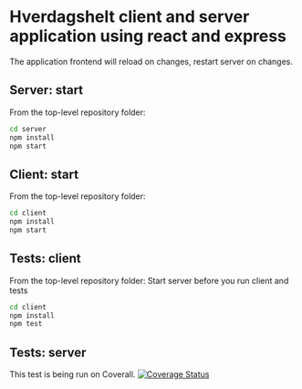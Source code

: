 # Hverdagshelt client and server application using react and express
The application frontend will reload on changes, restart server on changes.


## Server: start

From the top-level repository folder:
```sh
cd server
npm install
npm start
```

## Client: start

From the top-level repository folder:
```sh
cd client
npm install
npm start
```

## Tests: client
From the top-level repository folder:
Start server before you run client and tests
```sh
cd client
npm install
npm test
```

## Tests: server
This test is being run on Coverall. 
[![Coverage Status](https://coveralls.io/repos/github/hverdagshelt-4-2019/hverdagshelt/badge.svg?branch=master)](https://coveralls.io/github/hverdagshelt-4-2019/hverdagshelt?branch=master)

